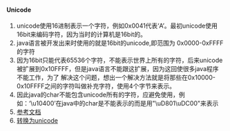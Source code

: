 #### Unicode
1. unicode使用16进制表示一个字符，例如0x0041代表‘A’。最初unicode使用16bit来编码字符，因为当时的计算机是16bit的。
2. java语言被开发出来时使用的就是16bit的unicode,即范围为 0x0000-0xFFFF的字符
3. 因为16bit只能代表65536个字符，不能表示世界上所有的字符，后来unicode被扩展到0x10FFFF，但是java语言不能跟这扩展，因为这回使很多java程序不能工作，为了
解决这个问题，想出一个解决方法就是将那些在0x10000-0x10FFFF之间的字符叫做补充字符，使用4个字节来表示。
4. 因此java的char不能包含unicode所有的字符，应避免使用，例如：‘\u10400’在java中的char是不能表示的而是用"\uD801\uDC00"来表示
5. [参考文档](https://docs.oracle.com/javase/tutorial/i18n/text/unicode.html)
6. [转换为unicode](https://stackoverflow.com/questions/5733931/java-string-unicode-value)